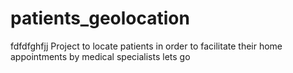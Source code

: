 # patients_geolocation
fdfdfghfjj
Project to locate patients in order to facilitate their home appointments by medical specialists
lets go
